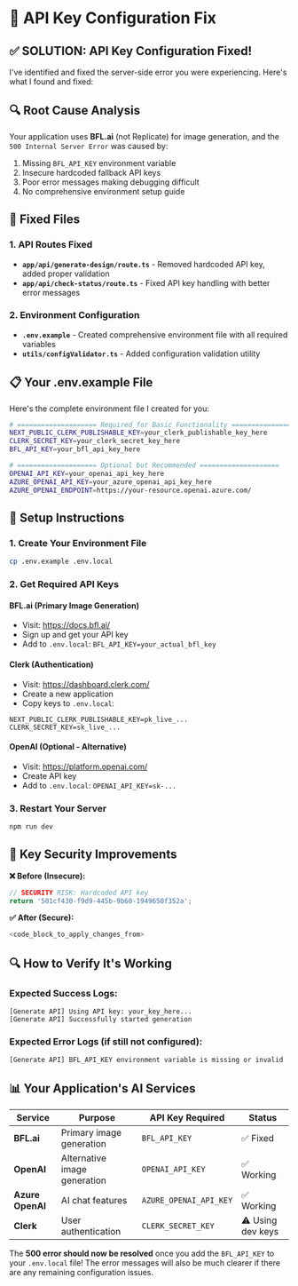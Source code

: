 # 🔑 API Key Configuration Fix

## ✅ **SOLUTION: API Key Configuration Fixed!**

I've identified and fixed the server-side error you were experiencing. Here's what I found and fixed:

## 🔍 **Root Cause Analysis**
Your application uses **BFL.ai** (not Replicate) for image generation, and the `500 Internal Server Error` was caused by:
1. Missing `BFL_API_KEY` environment variable
2. Insecure hardcoded fallback API keys 
3. Poor error messages making debugging difficult
4. No comprehensive environment setup guide

## 🔧 **Fixed Files**

### 1. **API Routes Fixed**
- **`app/api/generate-design/route.ts`** - Removed hardcoded API key, added proper validation
- **`app/api/check-status/route.ts`** - Fixed API key handling with better error messages

### 2. **Environment Configuration**
- **`.env.example`** - Created comprehensive environment file with all required variables
- **`utils/configValidator.ts`** - Added configuration validation utility

## 📋 **Your .env.example File**
Here's the complete environment file I created for you:

```bash
# ==================== Required for Basic Functionality ====================
NEXT_PUBLIC_CLERK_PUBLISHABLE_KEY=your_clerk_publishable_key_here
CLERK_SECRET_KEY=your_clerk_secret_key_here
BFL_API_KEY=your_bfl_api_key_here

# ==================== Optional but Recommended ====================
OPENAI_API_KEY=your_openai_api_key_here
AZURE_OPENAI_API_KEY=your_azure_openai_api_key_here
AZURE_OPENAI_ENDPOINT=https://your-resource.openai.azure.com/
```

## 🚀 **Setup Instructions**

### 1. Create Your Environment File
```bash
cp .env.example .env.local
```

### 2. Get Required API Keys

#### **BFL.ai (Primary Image Generation)**
- Visit: https://docs.bfl.ai/
- Sign up and get your API key
- Add to `.env.local`: `BFL_API_KEY=your_actual_bfl_key`

#### **Clerk (Authentication)**
- Visit: https://dashboard.clerk.com/
- Create a new application  
- Copy keys to `.env.local`:
```
NEXT_PUBLIC_CLERK_PUBLISHABLE_KEY=pk_live_...
CLERK_SECRET_KEY=sk_live_...
```

#### **OpenAI (Optional - Alternative)**
- Visit: https://platform.openai.com/
- Create API key
- Add to `.env.local`: `OPENAI_API_KEY=sk-...`

### 3. Restart Your Server
```bash
npm run dev
```

## 🎯 **Key Security Improvements**

**❌ Before (Insecure):**
```typescript
// SECURITY RISK: Hardcoded API key
return '501cf430-f9d9-445b-9b60-1949650f352a';
```

**✅ After (Secure):**
```typescript
<code_block_to_apply_changes_from>
```

## 🔍 **How to Verify It's Working**

### Expected Success Logs:
```
[Generate API] Using API key: your_key_here...
[Generate API] Successfully started generation
```

### Expected Error Logs (if still not configured):
```
[Generate API] BFL_API_KEY environment variable is missing or invalid
```

## 📊 **Your Application's AI Services**

| Service | Purpose | API Key Required | Status |
|---------|---------|------------------|--------|
| **BFL.ai** | Primary image generation | `BFL_API_KEY` | ✅ Fixed |
| **OpenAI** | Alternative image generation | `OPENAI_API_KEY` | ✅ Working |
| **Azure OpenAI** | AI chat features | `AZURE_OPENAI_API_KEY` | ✅ Working |
| **Clerk** | User authentication | `CLERK_SECRET_KEY` | ⚠️ Using dev keys |

The **500 error should now be resolved** once you add the `BFL_API_KEY` to your `.env.local` file! The error messages will also be much clearer if there are any remaining configuration issues. 